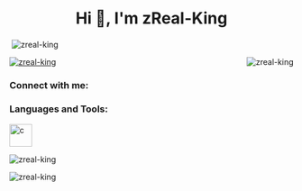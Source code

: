 <h1 align="center">Hi 👋, I'm zReal-King</h1>

<p>&nbsp;<img align="center" src="https://github-readme-stats.vercel.app/api?username=zreal-king&show_icons=true&locale=en" alt="zreal-king" /></p>
<p><img align="right" src="https://github-readme-stats.vercel.app/api/top-langs?username=zreal-king&show_icons=true&locale=en&layout=compact" alt="zreal-king" /></p>


<p align="left"> <a href="https://github.com/ryo-ma/github-profile-trophy"><img src="https://github-profile-trophy.vercel.app/?username=zreal-king" alt="zreal-king" /></a> </p>


<h3 align="left">Connect with me:</h3>
<p align="left">
</p>

<h3 align="left">Languages and Tools:</h3>
<p align="left"> <a href="https://www.lua.org/" target="_blank" rel="noreferrer"> <img src="https://www.lua.org/images/luaa.gif" alt="c" width="40" height="40"/> </a> </p>



<p><img align="center" src="https://github-readme-streak-stats.herokuapp.com/?user=zreal-king&" alt="zreal-king" /></p>

<p align="left"> <img src="https://komarev.com/ghpvc/?username=zreal-king&label=Profile%20views&color=0e75b6&style=flat" alt="zreal-king" /> </p>
